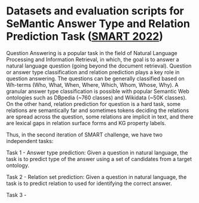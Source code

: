 # Datasets and evaluation scripts for SeMantic Answer Type and Relation Prediction Task ([SMART 2022](https://smart-task.github.io/2022/))

Question Answering is a popular task in the field of Natural Language Processing and Information Retrieval, in which, the goal is to answer a natural language question (going beyond the document retrieval). Question or answer type classification and relation prediction plays a key role in question answering. The questions can be generally classified based on Wh-terms (Who, What, When, Where, Which, Whom, Whose, Why). A granular answer type classification is possible with popular Semantic Web ontologies such as DBpedia (~760 classes) and Wikidata (~50K classes). On the other hand, relation prediction for question is a hard task, some relations are semantically far and sometimes tokens deciding the relations are spread across the question, some relations are implicit in text, and there are lexical gaps in relation surface forms and KG property labels.

Thus, in the second iteration of SMART challenge, we have two independent tasks:

Task 1 - Answer type prediction: Given a question in natural language, the task is to predict type of the answer using a set of candidates from a target ontology.

Task 2 - Relation set prediction: Given a question in natural language, the task is to predict relation to used for identifying the correct answer.

Task 3 - 
